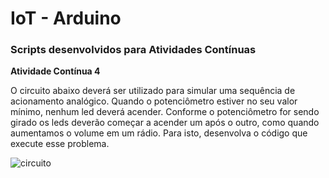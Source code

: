 # IoT - Arduino

### Scripts desenvolvidos para Atividades Contínuas

**Atividade Contínua 4**

O circuito abaixo deverá ser utilizado para simular uma sequência de acionamento analógico. Quando o potenciômetro estiver no seu valor mínimo, nenhum led deverá acender. Conforme o potenciômetro for sendo girado os leds deverão começar a acender um após o outro, como quando aumentamos o volume em um rádio. Para isto, desenvolva o código que execute esse problema.

![circuito](https://user-images.githubusercontent.com/62301235/80928170-54b61600-8d79-11ea-9399-9d612fa3f9eb.png)
